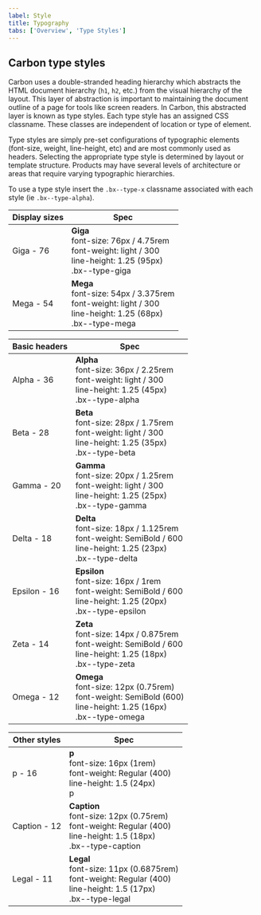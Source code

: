 ```yaml
---
label: Style
title: Typography
tabs: ['Overview', 'Type Styles']
---
```


## Carbon type styles

Carbon uses a double-stranded heading hierarchy which abstracts the HTML document hierarchy (`h1`, `h2`, etc.) from the visual hierarchy of the layout. This layer of abstraction is important to maintaining the document outline of a page for tools like screen readers. In Carbon, this abstracted layer is known as type styles. Each type style has an assigned CSS classname. These classes are independent of location or type of element.

Type styles are simply pre-set configurations of typographic elements (font-size, weight, line-height, etc) and are most commonly used as headers. Selecting the appropriate type style is determined by layout or template structure. Products may have several levels of architecture or areas that require varying typographic hierarchies.

To use a type style insert the `.bx--type-x` classname associated with each style (ie `.bx--type-alpha`).

|Display sizes  |Spec                |
|---------------|--------------------|
|Giga - 76     |**Giga** <br /> font-size: 76px / 4.75rem <br /> font-weight: light / 300 <br /> line-height: 1.25 (95px) <br /> <span>.bx--type-giga</span> |
|Mega - 54     |**Mega** <br /> font-size: 54px / 3.375rem <br /> font-weight: light / 300 <br /> line-height: 1.25 (68px) <br /> <span>.bx--type-mega</span>|

|Basic headers  |Spec                |
|---------------|--------------------|
|Alpha - 36    |**Alpha** <br /> font-size: 36px / 2.25rem <br /> font-weight: light / 300 <br /> line-height: 1.25 (45px) <br /> <span>.bx--type-alpha</span>|
|Beta - 28     |**Beta** <br /> font-size: 28px / 1.75rem <br /> font-weight: light / 300 <br /> line-height: 1.25 (35px)<br /> <span>.bx--type-beta</span>|
|Gamma - 20    |**Gamma** <br /> font-size: 20px / 1.25rem <br /> font-weight: light / 300 <br /> line-height: 1.25 (25px) <br /> <span>.bx--type-gamma</span>|
|Delta - 18    |**Delta** <br /> font-size: 18px / 1.125rem <br /> font-weight: SemiBold / 600 <br /> line-height: 1.25 (23px) <br /> <span>.bx--type-delta</span>|
|Epsilon - 16  |**Epsilon** <br /> font-size: 16px / 1rem <br /> font-weight: SemiBold / 600 <br /> line-height: 1.25 (20px) <br /> <span>.bx--type-epsilon</span>|
|Zeta - 14     |**Zeta** <br /> font-size: 14px / 0.875rem <br /> font-weight: SemiBold / 600 <br /> line-height: 1.25 (18px) <br /> <span>.bx--type-zeta</span>|
|Omega - 12     |**Omega** <br /> font-size: 12px (0.75rem) <br /> font-weight: SemiBold (600) <br /> line-height: 1.25 (16px) <br /> <span>.bx--type-omega</span>

|Other styles   |Spec                |
|---------------|--------------------|
|p - 16        |**p** <br /> font-size: 16px (1rem) <br /> font-weight: Regular (400) <br /> line-height: 1.5 (24px) <br /> p|
|Caption - 12  |**Caption** <br /> font-size: 12px (0.75rem) <br /> font-weight: Regular (400) <br /> line-height: 1.5 (18px) <br /> <span>.bx--type-caption</span>|
|Legal - 11    |**Legal** <br /> font-size: 11px (0.6875rem) <br /> font-weight: Regular (400) <br /> line-height: 1.5 (17px) <br /> <span>.bx--type-legal</span>|

